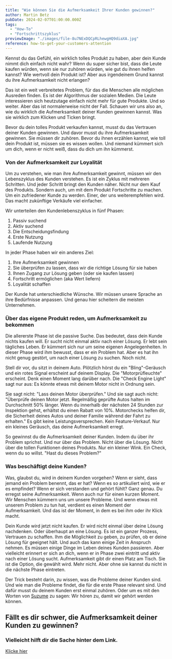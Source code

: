 ```yaml
---
title: "Wie können Sie die Aufmerksamkeit Ihrer Kunden gewinnen?"
author: Martin Betz
pubDate: 2024-02-07T01:00:00.000Z
tags:
  - "How-To"
  - "Fortschrittszyklus"
previewImage: "./images/file-8u7NExDQCpRLhewgHQ9diaXA.jpg"
reference: how-to-get-your-customers-attention
---
```


Kennst du das Gefühl, ein wirklich tolles Produkt zu haben, aber dein Kunde nimmt dich einfach nicht wahr? Wenn du super sicher bist, dass die Leute kaufen würden, wenn sie nur zuhören würden, wie gut du ihnen helfen kannst? Wie wertvoll dein Produkt ist? Aber aus irgendeinem Grund kannst du ihre Aufmerksamkeit nicht erlangen?

Das ist ein weit verbreitetes Problem, für das die Menschen alle möglichen Ausreden finden. Es ist der Algorithmus der sozialen Medien. Die Leute interessieren sich heutzutage einfach nicht mehr für gute Produkte. Und so weiter. Aber das ist normalerweise nicht der Fall. Schauen wir uns also an, wie du wirklich die Aufmerksamkeit deiner Kunden gewinnen kannst. Was sie wirklich zum Klicken und Ticken bringt.

Bevor du dein tolles Produkt verkaufen kannst, musst du das Vertrauen deiner Kunden gewinnen. Und davor musst du ihre Aufmerksamkeit gewinnen. Sie müssen dir zuhören. Bevor du ihnen erzählen kannst, wie toll dein Produkt ist, müssen sie es wissen wollen. Und niemand kümmert sich um dich, wenn er nicht weiß, dass du dich um ihn kümmerst.

### Von der Aufmerksamkeit zur Loyalität

Um zu verstehen, wie man ihre Aufmerksamkeit gewinnt, müssen wir den Lebenszyklus des Kunden verstehen. Es ist ein Zyklus mit mehreren Schritten. Und jeder Schritt bringt den Kunden näher. Nicht nur dem Kauf des Produkts. Sondern auch, um mit dem Produkt Fortschritte zu machen. Um ein zufriedener Kunde zu werden. Einer, der uns weiterempfehlen wird. Das macht zukünftige Verkäufe viel einfacher.

Wir unterteilen den Kundenlebenszyklus in fünf Phasen:

1. Passiv suchend
2. Aktiv suchend
3. Die Entscheidungsfindung
4. Erste Nutzung
5. Laufende Nutzung

In jeder Phase haben wir ein anderes Ziel:

1. Ihre Aufmerksamkeit gewinnen
2. Sie überprüfen zu lassen, dass wir die richtige Lösung für sie haben
3. Ihnen Zugang zur Lösung geben (oder sie kaufen lassen)
4. Fortschritt ermöglichen (aka Wert liefern)
5. Loyalität schaffen

Der Kunde hat unterschiedliche Wünsche. Wir müssen unsere Sprache an ihre Bedürfnisse anpassen. Und genau hier scheitern die meisten Unternehmen.

### Über das eigene Produkt reden, um Aufmerksamkeit zu bekommen

Die allererste Phase ist die passive Suche. Das bedeutet, dass dein Kunde nichts kaufen will. Er sucht nicht einmal aktiv nach einer Lösung. Er lebt sein tägliches Leben. Er kümmert sich nur um seine eigenen Angelegenheiten. In dieser Phase wird ihm bewusst, dass er ein Problem hat. Aber es hat ihn nicht genug gestört, um nach einer Lösung zu suchen. Noch nicht.

Stell dir vor, du sitzt in deinem Auto. Plötzlich hörst du ein "Bling"-Geräusch und ein rotes Signal erscheint auf deinem Display. Die "Motorprüfleuchte" erscheint. Denk einen Moment lang darüber nach. Die "Check Engine Light" sagt nur aus: Es könnte etwas mit deinem Motor nicht in Ordnung sein.

Sie sagt nicht: "Lass deinen Motor überprüfen." Und sie sagt auch nicht: "Überprüfe deinen Motor jetzt. Regelmäßig geprüfte Autos halten im Durchschnitt 50% länger. Wenn du innerhalb der nächsten 24 Stunden zur Inspektion gehst, erhältst du einen Rabatt von 10%. Motorchecks helfen dir, die Sicherheit deines Autos und deiner Familie während der Fahrt zu erhalten." Es gibt keine Leistungsversprechen. Kein Feature-Verkauf. Nur ein kleines Geräusch, das deine Aufmerksamkeit erregt.

So gewinnst du die Aufmerksamkeit deiner Kunden. Indem du über ihr Problem sprichst. Und nur über das Problem. Nicht über die Lösung. Nicht über die tollen Funktionen deines Produkts. Nur ein kleiner Wink. Ein Check, wenn du so willst. "Hast du dieses Problem?"

### Was beschäftigt deine Kunden?

Was, glaubst du, wird in deinem Kunden vorgehen? Wenn er sieht, dass jemand ein Problem benennt, das er hat? Wenn es so artikuliert wird, wie er es empfindet? Wenn er sich verstanden und gehört fühlt? Ganz genau. Du erregst seine Aufmerksamkeit. Wenn auch nur für einen kurzen Moment. Wir Menschen kümmern uns um unsere Probleme. Und wenn etwas mit unserem Problem zu tun hat, verdient es einen Moment der Aufmerksamkeit. Und das ist der Moment, in dem es bei ihm oder ihr Klick macht.

Dein Kunde wird jetzt nicht kaufen. Er wird nicht einmal über deine Lösung nachdenken. Oder überhaupt an eine Lösung. Es ist ein ganzer Prozess, Vertrauen zu schaffen. Ihm die Möglichkeit zu geben, zu prüfen, ob er deine Lösung für geeignet hält. Und auch das kann einige Zeit in Anspruch nehmen. Es müssen einige Dinge im Leben deines Kunden passieren. Aber vielleicht erinnert er sich an dich, wenn er in Phase zwei eintritt und aktiv nach einer Lösung sucht. Aufmerksamkeit gibt dir einen Platz am Tisch. Sie ist die Option, die gewählt wird. Mehr nicht. Aber ohne sie kannst du nicht in die nächste Phase eintreten.

Der Trick besteht darin, zu wissen, was die Probleme deiner Kunden sind. Und wie man die Probleme findet, die für die erste Phase relevant sind. Und dafür musst du deinem Kunden erst einmal zuhören. Oder um es mit den Worten von [Suzume](https://youtu.be/5pTcio2hTSw?si=rK6rdhq8LGNFPVug) zu sagen: Wir hören zu, damit wir gehört werden können.

## Fällt es dir schwer, die Aufmerksamkeit deiner Kunden zu gewinnen?

### Vielleicht hilft dir die Sache hinter dem Link.

[Klicke hier](/leistungen/mastering-jobs-to-be-done-online-workshop/)
